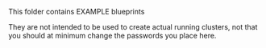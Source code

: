 This folder contains EXAMPLE blueprints

They are not intended to be used to create actual running clusters, not that you should at minimum change the passwords you place here.